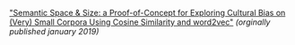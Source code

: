 ["Semantic Space & Size: a Proof-of-Concept for Exploring Cultural Bias on (Very) Small Corpora Using Cosine Similarity and word2vec"](IndigenousEngineering.github.io/blog/posts/semantic_space_and_size.html) _(orginally published january 2019)_
